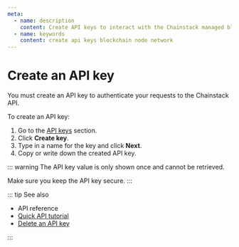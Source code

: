 ```yaml
---
meta:
  - name: description
    content: Create API keys to interact with the Chainstack managed blockchain services through API.
  - name: keywords
    content: create api keys blockchain node network
---
```


# Create an API key

You must create an API key to authenticate your requests to the Chainstack API.

To create an API key:

1. Go to the <a href="https://console.chainstack.com/user/settings/api-keys" target="_blank">API keys</a> section.
1. Click **Create key**.
1. Type in a name for the key and click **Next**.
1. Copy or write down the created API key.

::: warning
The API key value is only shown once and cannot be retrieved.

Make sure you keep the API key secure.
:::

::: tip See also

* <a :href="$themeConfig.apiDocsURL" target="_blank">API reference</a>
* [Quick API tutorial](/api/quick-tutorial)
* [Delete an API key](/platform/delete-an-api-key)

:::
